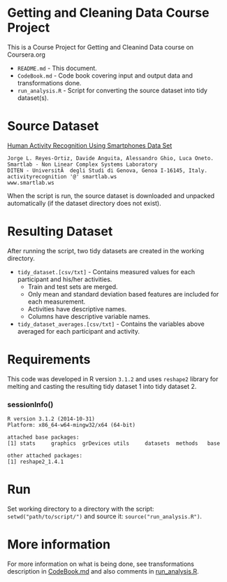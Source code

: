 Getting and Cleaning Data Course Project
======================

This is a Course Project for Getting and Cleanind Data course on Coursera.org

* `README.md` - This document.
* `CodeBook.md` - Code book covering input and output data and transformations done.
* `run_analysis.R` - Script for converting the source dataset into tidy dataset(s).

# Source Dataset

[Human Activity Recognition Using Smartphones Data Set](http://archive.ics.uci.edu/ml/datasets/Human+Activity+Recognition+Using+Smartphones)
```
Jorge L. Reyes-Ortiz, Davide Anguita, Alessandro Ghio, Luca Oneto. 
Smartlab - Non Linear Complex Systems Laboratory 
DITEN - UniversitÃ  degli Studi di Genova, Genoa I-16145, Italy. 
activityrecognition '@' smartlab.ws 
www.smartlab.ws
```

When the script is run, the source dataset is downloaded and unpacked automatically (if the dataset directory does not exist).

# Resulting Dataset

After running the script, two tidy datasets are created in the working directory.

* `tidy_dataset.[csv/txt]` - Contains measured values for each participant and his/her activities.
  * Train and test sets are merged.
  * Only mean and standard deviation based features are included for each measurement.
  * Activities have descriptive names.
  * Columns have descriptive variable names.
* `tidy_dataset_averages.[csv/txt]` - Contains the variables above averaged for each participant and activity.

# Requirements

This code was developed in R version `3.1.2` and uses `reshape2` library for melting and casting the resulting tidy dataset 1 into tidy dataset 2.

### sessionInfo()
```
R version 3.1.2 (2014-10-31)
Platform: x86_64-w64-mingw32/x64 (64-bit)

attached base packages:
[1] stats     graphics  grDevices utils     datasets  methods   base     

other attached packages:
[1] reshape2_1.4.1

```

# Run

Set working directory to a directory with the script: `setwd("path/to/script/")` and source it: `source("run_analysis.R")`.

# More information

For more information on what is being done, see transformations description in [CodeBook.md](CodeBook.md) and also comments in [run_analysis.R](run_analysis.R).
